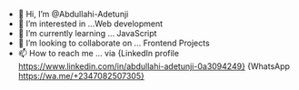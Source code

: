 - 👋 Hi, I’m @Abdullahi-Adetunji
- 👀 I’m interested in ...Web development 
- 🌱 I’m currently learning ... JavaScript 
- 💞️ I’m looking to collaborate on ... Frontend Projects
- 📫 How to reach me ... via {LinkedIn profile
https://www.linkedin.com/in/abdullahi-adetunji-0a3094249}
{WhatsApp https://wa.me/+2347082507305}
<!---
Abdullahi-Adetunji/Abdullahi-Adetunji is a ✨ special ✨ repository because its `README.md` (this file) appears on your GitHub profile.
You can click the Preview link to take a look at your changes.
--->
